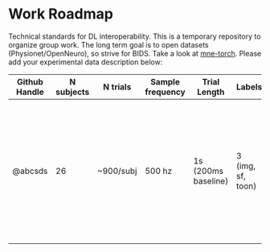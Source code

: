 # Work Roadmap

Technical standards for DL interoperability. This is a temporary repository to organize group work. The long term goal is to open datasets (Physionet/OpenNeuro), so strive for BIDS.
Take a look at [mne-torch](https://github.com/WriessneggerLab/mne-torch).
Please add your experimental data description below:

 Github Handle | N subjects | N trials | Sample frequency | Trial Length | Labels | Description
---------------|------------|----------|------------------|--------------|--------|-------------
 @abcsds | 26 | ~900/subj | 500 hz | 1s (200ms baseline) | 3 (img, sf, toon) | Visual stimuli: human facial expressions of emotions with two categories: scrambled faces (sf), and cartoonish faces (toon)
